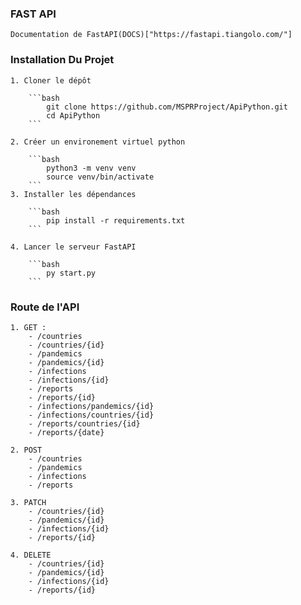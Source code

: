 ### FAST API

    Documentation de FastAPI(DOCS)["https://fastapi.tiangolo.com/"] 

### Installation Du Projet

    1. Cloner le dépôt

        ```bash
            git clone https://github.com/MSPRProject/ApiPython.git
            cd ApiPython
        ```

    2. Créer un environement virtuel python

        ```bash
            python3 -m venv venv
            source venv/bin/activate
        ```
    3. Installer les dépendances

        ```bash
            pip install -r requirements.txt
        ```

    4. Lancer le serveur FastAPI

        ```bash
            py start.py
        ```

### Route de l'API

    1. GET :    
        - /countries
        - /countries/{id}
        - /pandemics
        - /pandemics/{id}
        - /infections
        - /infections/{id}
        - /reports
        - /reports/{id}
        - /infections/pandemics/{id}
        - /infections/countries/{id}
        - /reports/countries/{id}
        - /reports/{date}
    
    2. POST
        - /countries
        - /pandemics
        - /infections
        - /reports
    
    3. PATCH
        - /countries/{id}
        - /pandemics/{id}
        - /infections/{id}
        - /reports/{id}
    
    4. DELETE
        - /countries/{id}
        - /pandemics/{id}
        - /infections/{id}
        - /reports/{id}